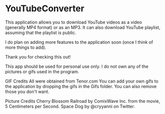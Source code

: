 # YouTubeConverter
This application allows you to download YouTube videos as a video (generally MP4 format) or as an MP3.
It can also download YouTube playlist, assuming that the playlist is public.

I do plan on adding more features to the application soon (once I think of more things to add).

Thank you for checking this out!

This app should be used for personal use only. I do not own any of the pictures or gifs used in the program.

GIF Credits
All were obtained from Tenor.com
You can add your own gifs to the application by dropping the gifs in the Gifs folder. You can also remove those you don't want.

Picture Credits
Cherry Blossom Railroad by ComixWave Inc. from the movie, 5 Centimeters per Second.
Space Dog by @cryyanni on Twitter.

